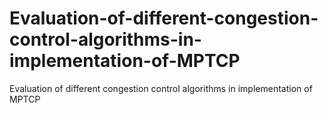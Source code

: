 # Evaluation-of-different-congestion-control-algorithms-in-implementation-of-MPTCP
Evaluation of different congestion control algorithms in implementation of MPTCP
